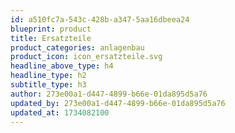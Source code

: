 ```yaml
---
id: a510fc7a-543c-428b-a347-5aa16dbeea24
blueprint: product
title: Ersatzteile
product_categories: anlagenbau
product_icon: icon_ersatzteile.svg
headline_above_type: h4
headline_type: h2
subtitle_type: h3
author: 273e00a1-d447-4899-b66e-01da895d5a76
updated_by: 273e00a1-d447-4899-b66e-01da895d5a76
updated_at: 1734082100
---
```


